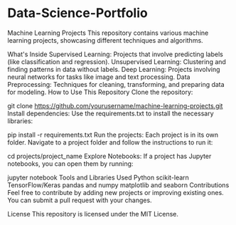 # Data-Science-Portfolio
Machine Learning Projects
This repository contains various machine learning projects, showcasing different techniques and algorithms.

What's Inside
Supervised Learning: Projects that involve predicting labels (like classification and regression).
Unsupervised Learning: Clustering and finding patterns in data without labels.
Deep Learning: Projects involving neural networks for tasks like image and text processing.
Data Preprocessing: Techniques for cleaning, transforming, and preparing data for modeling.
How to Use This Repository
Clone the repository:


git clone https://github.com/yourusername/machine-learning-projects.git
Install dependencies: Use the requirements.txt to install the necessary libraries:


pip install -r requirements.txt
Run the projects: Each project is in its own folder. Navigate to a project folder and follow the instructions to run it:


cd projects/project_name
Explore Notebooks: If a project has Jupyter notebooks, you can open them by running:


jupyter notebook
Tools and Libraries Used
Python
scikit-learn
TensorFlow/Keras
pandas and numpy
matplotlib and seaborn
Contributions
Feel free to contribute by adding new projects or improving existing ones. You can submit a pull request with your changes.

License
This repository is licensed under the MIT License.

